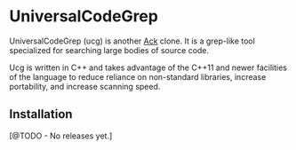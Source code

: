 # UniversalCodeGrep

UniversalCodeGrep (ucg) is another [Ack](http://beyondgrep.com/) clone.  It is a grep-like tool specialized for searching large bodies of source code.

Ucg is written in C++ and takes advantage of the C++11 and newer facilities of the language to reduce reliance on non-standard libraries, increase portability, and increase scanning speed.


## Installation

[@TODO - No releases yet.]
